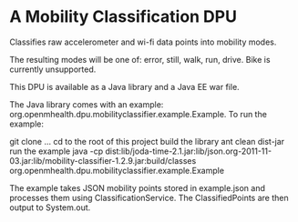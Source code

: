 # A Mobility Classification DPU 

Classifies raw accelerometer and wi-fi data points into mobility modes.

The resulting modes will be one of: error, still, walk, run, drive. Bike is currently unsupported.

This DPU is available as a Java library and a Java EE war file.

The Java library comes with an example: org.openmhealth.dpu.mobilityclassifier.example.Example. To run the example:

git clone ...
cd to the root of this project
build the library
    ant clean dist-jar
run the example
    java -cp dist:lib/joda-time-2.1.jar:lib/json.org-2011-11-03.jar:lib/mobility-classifier-1.2.9.jar:build/classes org.openmhealth.dpu.mobilityclassifier.example.Example
  
The example takes JSON mobility points stored in example.json and processes them using ClassificationService. The ClassifiedPoints are then output to System.out. 


 
